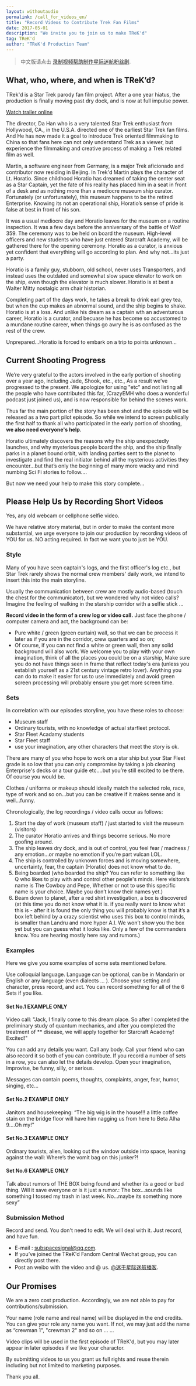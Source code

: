 ```yaml
---
layout: withoutaudio
permalink: /call_for_videos_en/
title: "Record Videos to Contribute Trek Fan Films"
date: 2017-05-01
description: "We invite you to join us to make TReK'd"
tag: TReK'd 
author: "TReK'd Production Team"
---
```


> 中文版请点击 [录制视频帮助制作星际迷航粉丝剧](http://trekin.space/call_for_videos/).

## What, who, where, and when is TReK’d?

TRek'd is a Star Trek parody fan film project. After a one year hiatus, the production is finally moving past dry dock, and is now at full impulse power.

[Watch trailer online](https://v.qq.com/x/page/h0191mq0dhl.html)

The director, Da Han who is a very talented Star Trek enthusiast from Hollywood, CA., in the U.S.A. directed one of the earliest Star Trek fan films. And He has now made it a goal to introduce Trek oriented filmmaking to China so that fans here can not only understand Trek as a viewer, but experience the filmmaking and creative process of making a Trek related film as well.

Martin, a software engineer from Germany, is a major Trek aficionado and contributor now residing in Beijing. In Trek'd Martin plays the character of Lt. Horatio. Since childhood Horatio has dreamed of taking the center seat as a Star Captain, yet the fate of his reality has placed him in a seat in front of a desk and as nothing more than a mediocre museum ship curator. Fortunately (or unfortunately), this museum happens to be the retired Enterprise. Knowing its not an operational ship, Horatio’s sense of pride is false at best in front of his son.

It was a usual mediocre day and Horatio leaves for the museum on a routine inspection. It was a few days before the anniversary of the battle of Wolf 359. The ceremony was to be held on board the museum. High-level officers and new students who have just entered Starcraft Academy, will be gathered there for the opening ceremony. Horatio as a curator, is anxious yet confident that everything will go according to plan. And why not…its just a party.

Horatio is a family guy, stubborn, old school, never uses Transporters, and instead uses the outdated and somewhat slow space elevator to work on the ship, even though the elevator is much slower. Horatio is at best a Walter Mitty nostalgic arm chair historian.

Completing part of the days work, he takes a break to drink earl grey tea, but when the cup makes an abnormal sound, and the ship begins to shake. Horatio is at a loss. And unlike his dream as a captain wth an adventurous career, Horatio is a curator, and becuase he has become so accustomed to a mundane routine career, when things go awry he is as confused as the rest of the crew.

Unprepared…Horatio is forced to embark on a trip to points unknown…

## Current Shooting Progress

We’re very grateful to the actors involved in the early portion of shooting over a year ago, including Jade, Shook, etc., etc., As a result we’ve progressed to the present. We apologize for using "etc" and not listing all the people who have contributed this far, (CrazyEMH who does a wonderful podcast just joined us), and is now responsible for behind the scenes work.

Thus far the main portion of the story has been shot and the episode will be released as a two part pilot episode. So while we intend to screen publically the first half to thank all who participated in the early portion of shooting, **we also need everyone's help**.

Horatio ultimately discovers the reasons why the ship unexpectedly launches, and why mysterious people board the ship, and the ship finally parks in a planet bound orbit, with landing parties sent to the planet to investigate and find the real initiator behind all the mysterious activities they encounter…but that’s only the beginning of many more wacky and mind numbing Sci Fi stories to follow….

But now we need your help to make this story complete…

## Please Help Us by Recording Short Videos

Yes, any old webcam or cellphone selfie video.

We have relative story material, but in order to make the content more substantial, we urge everyone to join our production by recording videos of YOU for us. NO acting required. In fact we want you to just be YOU.

### Style

Many of you have seen captain's logs, and the first officer's log etc., but Star Trek rarely shows the normal crew members' daily work, we intend to insert this into the main storyline.

Usually the communication between crew are mostly audio-based (touch the chest for the communicator), but we wondered why not video calls? Imagine the feeling of walking in the starship corridor with a selfie stick ...

**Record video in the form of a crew log or video call.** Just face the phone / computer camera and act, the background can be:

* Pure white / green (green curtain) wall, so that we can be process it later as if you are in the corridor, crew quarters and so on;
* Of course, if you can not find a white or green wall, then any solid background will also work. We welcome you to play with your own imagination, think of all the places you could be on a starship, Make sure you do not have things seen in frame that reflect today's era (unless you establish yourself as a 21st century vintage retro lover). Anything you can do to make it easier for us to use immediately and avoid green screen processing will probably ensure you get more screen time. 

### Sets

In correlation with our episodes storyline, you have these roles to choose:

* Museum staff
* Ordinary tourists, with no knowledge of actual starfleet protocol.
* Star Fleet Acadamy students
* Star Fleet staff
* use your imagination, any other characters that meet the story is ok.

There are many of you who hope to work on a star ship but your Star Fleet grade is so low that you can only compromise by taking a job cleaning Enterprise's decks or a tour guide etc….but you’re still excited to be there. Of course you would be.

Clothes / uniforms or makeup should ideally match the selected role, race, type of work and so on…but you can be creative if it makes sense and is well…funny.

Chronologically, the log recordings / video calls occur as follows:

1. Start the day of work (museum staff) / just started to visit the museum (visitors)
2. The curator Horatio arrives and things become serious. No more goofing around.
3. The ship leaves dry dock, and is out of control, you feel fear / madness / any emotion…or maybe no emotion if you’re part vulcan LOL.
4. The ship is controlled by unknown forces and is moving somewhere, uncertainty, fear, the captain (Horatio) does not know what to do.
5. Being boarded (who boarded the ship? You can refer to something like Q who likes to play with and control other people's minds. Here visitors’s name is The Cowboy and Pepe, Whether or not to use this specific name is your choice. Maybe you don’t know their names yet.)
6. Beam down to planet, after a red shirt investigation, a box is discovered (at this time you do not know what it is. if you really want to know what this is - after it is found the only thing you will probably know is that it’s a box left behind by a crazy scientist who uses this box to control minds, is smaller than Landru and more hyper A.I. We won’t show you the box yet but you can guess what it looks like. Only a few of the commanders know. You are hearing mostly here say and rumors.) 

### Examples

Here we give you some examples of some sets memtioned before.

Use colloquial language. Language can be optional, can be in Mandarin or English or any language (even dialects ... ). Choose your setting and character, press record, and act. You can record something for all of the 6 Sets if you like.

#### Set No.1 EXAMPLE ONLY

Video call: "Jack, I finally come to this dream place. So after I completed the preliminary study of quantum mechanics, and after you completed the treatment of ** disease, we will apply together for Starcraft Academy! Excited!"

You can add any details you want. Call any body. Call your friend who can also record it so both of you can contribute. If you record a number of sets in a row, you can also let the details develop. Open your imagination, Improvise, be funny, silly, or serious.

Messages can contain poems, thoughts, complaints, anger, fear, humor, singing, etc...

#### Set No.2 EXAMPLE ONLY

Janitors and housekeeping: “The big wig is in the house!!! a little coffee stain on the bridge floor will have him nagging us from here to Beta Alha 9….Oh my!"

#### Set No.3 EXAMPLE ONLY

Ordinary tourists, alien, looking out the window outside into space, leaning against the wall: Where’s the vomit bag on this junker?!

#### Set No.6 EXAMPLE ONLY

Talk about rumors of THE BOX being found and whether its a good or bad thing. Will it save everyone or is it just a rumor.: The box…sounds like something I tossed my trash in last week. No…maybe its something more sexy” 

### Submission Method

Record and send. You don't need to edit. We will deal with it. Just record, and have fun.

* E-mail : [subspacesignal@qq.com](mailto:subspacesignal@qq.com).
* If you’ve joined the TReK'd Fandom Central Wechat group, you can directly post there.
* Post an weibo with the video and @ us. [@迷于星际迷航播客](http://weibo.com/lostinst). 

## Our Promises

We are a zero cost production. Accordingly, we are not able to pay for contributions/submission.

Your name (role name and real name) will be displayed in the end credits. You can give your role any name you want. If not, we may just add the name as “crewman 1", "crewman 2" and so on ... ...

Video clips will be used in the first episode of TReK'd, but you may later appear in later episodes if we like your charactor.

By submitting videos to us you grant us full rights and reuse therein including but not limited to marketing purposes.

Thank you all. 
